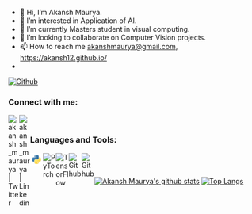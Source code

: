 - 👋 Hi, I’m Akansh Maurya.
- 👀 I’m interested in Application of AI.  
- 🌱 I’m currently Masters student in visual computing. 
- 💞️ I’m looking to collaborate on Computer Vision projects. 
- 📫 How to reach me akanshmaurya@gmail.com, https://akansh12.github.io/
- 
[![Github](https://visitor-badge.laobi.icu/badge?page_id=akansh12.akansh12)](https://github.com/akansh12)


### Connect with me:

[<img align="left" alt="akansh_maurya | Twitter" width="22px" src="https://www.vectorlogo.zone/logos/twitter/twitter-tile.svg" />](https://twitter.com/akansh_maurya)
[<img align="left" alt="akansh_maurya | Linkedin" width="22px" src="https://www.vectorlogo.zone/logos/linkedin/linkedin-tile.svg" />](https://www.linkedin.com/in/akansh-maurya/)

<br />

### Languages and Tools:
<img align="left" alt="Python" width="26px" src="https://raw.githubusercontent.com/github/explore/80688e429a7d4ef2fca1e82350fe8e3517d3494d/topics/python/python.png" />
<img align="left" alt="PyTorch" width="26px" src="https://www.vectorlogo.zone/logos/pytorch/pytorch-icon.svg" />
<img align="left" alt="TensorFlow" width="26px" src="https://www.vectorlogo.zone/logos/tensorflow/tensorflow-icon.svg" />
<img align="left" alt="Github" width="26px" src="https://www.vectorlogo.zone/logos/github/github-tile.svg" />
<img align="left" alt="Github" width="26px" src="https://www.vectorlogo.zone/logos/ubuntu/ubuntu-tile.svg" />

<br />
<br />

[![Akansh Maurya's github stats](https://github-readme-stats.vercel.app/api?username=akansh12&count_private=true&show_icons=true&line_height=21&show_icons=true&theme=vue)](https://github.com/akansh12)
[![Top Langs](https://github-readme-stats.vercel.app/api/top-langs/?username=akansh12&count_private=true&show_icons=true&layout=compact&theme=vue)](https://github.com/akansh12)

<!---
akansh12/akansh12 is a ✨ special ✨ repository because its `README.md` (this file) appears on your GitHub profile.
You can click the Preview link to take a look at your changes.
--->
